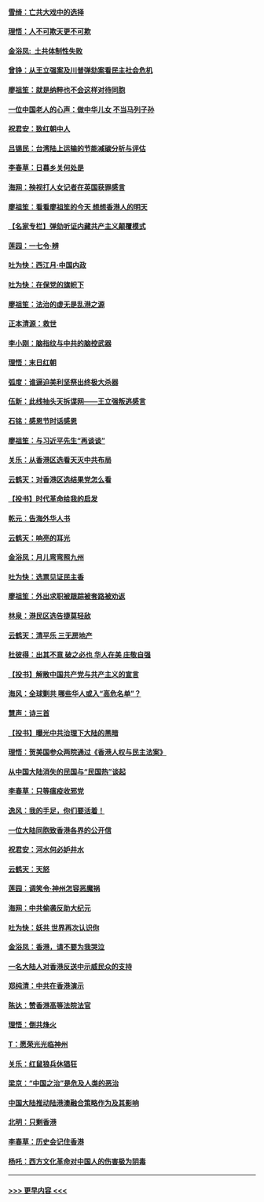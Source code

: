 #### [雪绮：亡共大戏中的选择](../pages/nsc993/n11699922.md?t=12050433) 
#### [理悟：人不可欺天更不可欺](../pages/nsc993/n11699657.md?t=12050433) 
#### [金浴凤:  土共体制性失败](../pages/nsc993/n11699361.md?t=12050433) 
#### [曾铮：从王立强案及川普弹劾案看民主社会危机](../pages/nsc993/n11699318.md?t=12050433) 
#### [廖祖笙：就是纳粹也不会这样对待同胞](../pages/nsc993/n11697658.md?t=12050433) 
#### [一位中国老人的心声：做中华儿女 不当马列子孙](../pages/nsc993/n11697525.md?t=12050433) 
#### [祝君安：致红朝中人](../pages/nsc993/n11697518.md?t=12050433) 
#### [吕锡民：台湾陆上运输的节能减碳分析与评估](../pages/nsc993/n11694983.md?t=12050433) 
#### [李春草：日暮乡关何处是](../pages/nsc993/n11694805.md?t=12050433) 
#### [海网：殃视打人女记者在英国获罪感言](../pages/nsc993/n11693832.md?t=12050433) 
#### [廖祖笙：看看廖祖笙的今天 想想香港人的明天](../pages/nsc993/n11693707.md?t=12050433) 
#### [【名家专栏】弹劾听证内藏共产主义颠覆模式](../pages/nsc993/n11693563.md?t=12050433) 
#### [莲园：一七令‧辨](../pages/nsc993/n11692558.md?t=12050433) 
#### [吐为快：西江月·中国内政](../pages/nsc993/n11692071.md?t=12050433) 
#### [吐为快：在保党的旗帜下](../pages/nsc993/n11691188.md?t=12050433) 
#### [廖祖笙：法治的虚无是乱港之源](../pages/nsc993/n11690605.md?t=12050433) 
#### [正本清源：救世](../pages/nsc993/n11689134.md?t=12050433) 
#### [李小刚：脑指纹与中共的脑控武器](../pages/nsc993/n11688900.md?t=12050433) 
#### [理悟：末日红朝](../pages/nsc993/n11688829.md?t=12050433) 
#### [弧度：谁逼迫美利坚祭出终极大杀器](../pages/nsc993/n11688735.md?t=12050433) 
#### [伍新：此线抽头天拆谍网——王立强叛逃感言](../pages/nsc993/n11687981.md?t=12050433) 
#### [石铭：感恩节时话感恩](../pages/nsc993/n11687568.md?t=12050433) 
#### [廖祖笙：与习近平先生“再谈谈”](../pages/nsc993/n11687005.md?t=12050433) 
#### [关乐：从香港区选看天灭中共布局](../pages/nsc993/n11686647.md?t=12050433) 
#### [云鹤天：对香港区选结果党怎么看](../pages/nsc993/n11686216.md?t=12050433) 
#### [【投书】时代革命给我的启发](../pages/nsc993/n11684287.md?t=12050433) 
#### [乾元：告海外华人书](../pages/nsc993/n11684044.md?t=12050433) 
#### [云鹤天：响亮的耳光](../pages/nsc993/n11684254.md?t=12050433) 
#### [金浴凤：月儿弯弯照九州](../pages/nsc993/n11684231.md?t=12050433) 
#### [吐为快：选票见证民主香](../pages/nsc993/n11684206.md?t=12050433) 
#### [廖祖笙：外出求职被跟踪被套路被劝返](../pages/nsc993/n11683874.md?t=12050433) 
#### [林泉：港民区选告捷莫轻敌](../pages/nsc993/n11683930.md?t=12050433) 
#### [云鹤天：清平乐 三无房地产](../pages/nsc993/n11681521.md?t=12050433) 
#### [杜彼得：出其不意 破之必也 华人在美 庄敬自强](../pages/nsc993/n11679554.md?t=12050433) 
#### [【投书】解散中国共产党与共产主义的宣言](../pages/nsc993/n11679177.md?t=12050433) 
#### [海风：全球剿共 哪些华人或入“高危名单”？](../pages/nsc993/n11678617.md?t=12050433) 
#### [慧声：诗三首](../pages/nsc993/n11678848.md?t=12050433) 
#### [【投书】曝光中共治理下大陆的黑暗](../pages/nsc993/n11678674.md?t=12050433) 
#### [理悟：贺美国参众两院通过《香港人权与民主法案》](../pages/nsc993/n11678104.md?t=12050433) 
#### [从中国大陆消失的民国与“民国热”谈起](../pages/nsc993/n11678075.md?t=12050433) 
#### [李春草：只等瘟疫收邪党](../pages/nsc993/n11677308.md?t=12050433) 
#### [逸风：我的手足，你们要活着！](../pages/nsc993/n11676352.md?t=12050433) 
#### [一位大陆同胞致香港各界的公开信](../pages/nsc993/n11675761.md?t=12050433) 
#### [祝君安：河水何必妒井水](../pages/nsc993/n11675746.md?t=12050433) 
#### [云鹤天：天怒](../pages/nsc993/n11675718.md?t=12050433) 
#### [莲园：调笑令‧神州怎容恶魔祸](../pages/nsc993/n11675648.md?t=12050433) 
#### [海网：中共偷袭反助大纪元](../pages/nsc993/n11673515.md?t=12050433) 
#### [吐为快：妖共 世界再次认识你](../pages/nsc993/n11673506.md?t=12050433) 
#### [金浴凤：香港，请不要为我哭泣](../pages/nsc993/n11673248.md?t=12050433) 
#### [一名大陆人对香港反送中示威民众的支持](../pages/nsc993/n11672615.md?t=12050433) 
#### [郑纯清：中共在香港演示](../pages/nsc993/n11670539.md?t=12050433) 
#### [陈达：赞香港高等法院法官](../pages/nsc993/n11669542.md?t=12050433) 
#### [理悟：倒共烽火](../pages/nsc993/n11668844.md?t=12050433) 
#### [T：愿荣光光临神州](../pages/nsc993/n11668421.md?t=12050433) 
#### [关乐：红鼠狼兵休猖狂](../pages/nsc993/n11668378.md?t=12050433) 
#### [梁京：“中国之治”是危及人类的恶治](../pages/nsc993/n11668328.md?t=12050433) 
#### [中国大陆推动陆港澳融合策略作为及其影响](../pages/nsc993/n11668157.md?t=12050433) 
#### [北明：只剩香港](../pages/nsc993/n11668002.md?t=12050433) 
#### [李春草：历史会记住香港](../pages/nsc993/n11667927.md?t=12050433) 
#### [杨吒：西方文化革命对中国人的伤害极为阴毒](../pages/nsc993/n11664521.md?t=12050433) 

----
#### [ >>> 更早内容 <<< ](../indexes/nsc993-earlier.md)
